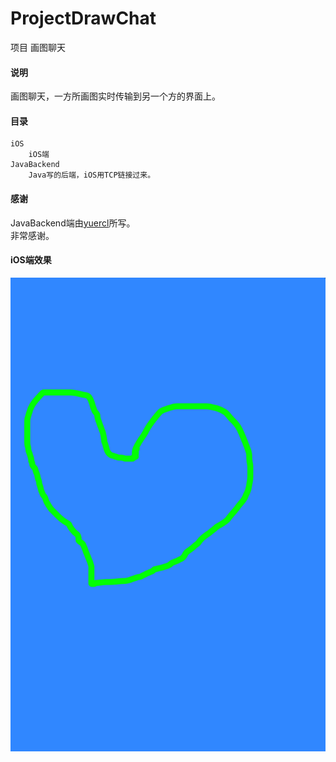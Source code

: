 # ProjectDrawChat
项目 画图聊天

#### 说明
画图聊天，一方所画图实时传输到另一个方的界面上。

#### 目录

	iOS
		iOS端
	JavaBackend
		Java写的后端，iOS用TCP链接过来。

#### 感谢
JavaBackend端由[yuercl](https://github.com/yuercl)所写。   
非常感谢。      

#### iOS端效果

![](DrawChat.png)